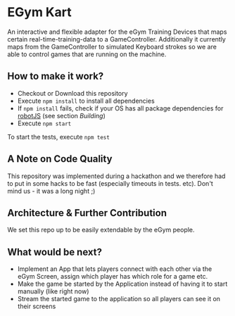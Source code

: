 # EGym Kart
An interactive and flexible adapter for the eGym Training Devices that maps certain real-time-training-data to a GameController.
Additionally it currently maps from the GameController to simulated Keyboard strokes so we are able to control games that are running on the machine.

## How to make it work?
- Checkout or Download this repository
- Execute `npm install` to install all dependencies
- If `npm install` fails, check if your OS has all package dependencies for [robotJS](https://github.com/octalmage/robotjs) (see section _Building_)
- Execute `npm start`

To start the tests, execute `npm test`

## A Note on Code Quality
This repository was implemented during a hackathon and we therefore had to put in some hacks to be fast (especially timeouts in tests. etc). Don't mind us - it was a long night ;)

## Architecture & Further Contribution
We set this repo up to be easily extendable by the eGym people.



## What would be next?
- Implement an App that lets players connect with each other via the eGym Screen, assign which player has which role for a game etc.
- Make the game be started by the Application instead of having it to start manually (like right now)
- Stream the started game to the application so all players can see it on their screens